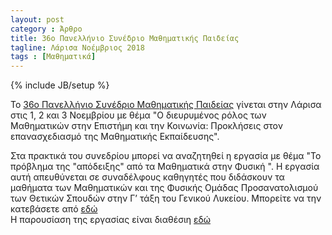 ```yaml
---
layout: post
category : Άρθρο
title: 36o Πανελλήνιο Συνέδριο Μαθηματικής Παιδείας
tagline: Λάρισα Νοέμβριος 2018
tags : [Μαθηματικά]
---
```

{% include JB/setup %}



To [36o Πανελλήνιο Συνέδριο Μαθηματικής Παιδείας](http://www.hms.gr/?q=node/1566) γίνεται στην Λάρισα στις 1, 2 και 3 Νοεμβρίου
με θέμα "Ο διευρυμένος ρόλος των Μαθηματικών στην Επιστήμη και την Κοινωνία:
Προκλήσεις στον επανασχεδιασμό της Μαθηματικής Εκπαίδευσης".

Στα πρακτικά του συνεδρίου μπορεί να αναζητηθεί η εργασία με θέμα "Το πρόβλημα της "απόδειξης" από τα Μαθηματικά στην Φυσική
". Η εργασία αυτή απευθύνεται σε συναδέλφους καθηγητές που διδάσκουν τα μαθήματα των Μαθηματικών και της Φυσικής Ομάδας Προσανατολισμού των Θετικών Σπουδών στην Γ’ τάξη
του Γενικού Λυκείου. Μπορείτε να την κατεβάσετε από [εδώ](https://docs.google.com/document/d/11MkDeWxYHeHXfS5TRDqT0RfzgZLEPQX8fZc6i5FQ-Vc/edit?usp=sharing) 	
H παρουσίαση της εργασίας είναι διαθέσιη [εδώ](https://youtu.be/ynHYndjLMaE)